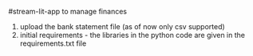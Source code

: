 #stream-lit-app to manage finances
1. upload the bank statement file (as of now only csv supported)
2. initial requirements - the libraries in the python code are given in the requirements.txt file
